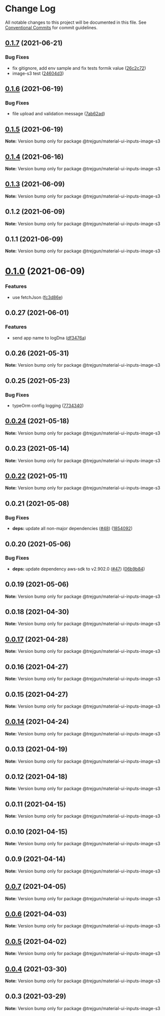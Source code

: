 # Change Log

All notable changes to this project will be documented in this file.
See [Conventional Commits](https://conventionalcommits.org) for commit guidelines.

## [0.1.7](https://github.com/trejgun/common-packages/compare/@trejgun/material-ui-inputs-image-s3@0.1.6...@trejgun/material-ui-inputs-image-s3@0.1.7) (2021-06-21)


### Bug Fixes

* fix gitignore, add env sample and fix tests formik value ([26c2c72](https://github.com/trejgun/common-packages/commit/26c2c72a2bd121154c35866edbc71ef45e41e280))
* image-s3 test ([24604d3](https://github.com/trejgun/common-packages/commit/24604d395cc21e2520f9bd35904128b56ca5d28c))





## [0.1.6](https://github.com/trejgun/common-packages/compare/@trejgun/material-ui-inputs-image-s3@0.1.5...@trejgun/material-ui-inputs-image-s3@0.1.6) (2021-06-19)


### Bug Fixes

* file upload and validation message ([7ab62ad](https://github.com/trejgun/common-packages/commit/7ab62ad1b5164fbf7a3ce7960c6d6b861fb787d8))





## [0.1.5](https://github.com/trejgun/common-packages/compare/@trejgun/material-ui-inputs-image-s3@0.1.4...@trejgun/material-ui-inputs-image-s3@0.1.5) (2021-06-19)

**Note:** Version bump only for package @trejgun/material-ui-inputs-image-s3





## [0.1.4](https://github.com/trejgun/common-packages/compare/@trejgun/material-ui-inputs-image-s3@0.1.3...@trejgun/material-ui-inputs-image-s3@0.1.4) (2021-06-16)

**Note:** Version bump only for package @trejgun/material-ui-inputs-image-s3





## [0.1.3](https://github.com/trejgun/common-packages/compare/@trejgun/material-ui-inputs-image-s3@0.1.2...@trejgun/material-ui-inputs-image-s3@0.1.3) (2021-06-09)

**Note:** Version bump only for package @trejgun/material-ui-inputs-image-s3





## 0.1.2 (2021-06-09)

**Note:** Version bump only for package @trejgun/material-ui-inputs-image-s3





## 0.1.1 (2021-06-09)

**Note:** Version bump only for package @trejgun/material-ui-inputs-image-s3





# [0.1.0](https://github.com/trejgun/common-packages/compare/@trejgun/material-ui-inputs-image-s3@0.0.27...@trejgun/material-ui-inputs-image-s3@0.1.0) (2021-06-09)


### Features

* use fetchJson ([fc3d86e](https://github.com/trejgun/common-packages/commit/fc3d86e0a27e2cf4387d8706222abae24bde9b16))





## 0.0.27 (2021-06-01)


### Features

* send app name to logDna ([df3476a](https://github.com/trejgun/common-packages/commit/df3476a4a17098fdf80f99cf2400d114cd4e47ad))





## 0.0.26 (2021-05-31)

**Note:** Version bump only for package @trejgun/material-ui-inputs-image-s3





## 0.0.25 (2021-05-23)


### Bug Fixes

* typeOrm config logging ([7734340](https://github.com/trejgun/common-packages/commit/77343402c7e0c63d3d19bfc55df29b961f68eaaa))





## [0.0.24](https://github.com/trejgun/common-packages/compare/@trejgun/material-ui-inputs-image-s3@0.0.23...@trejgun/material-ui-inputs-image-s3@0.0.24) (2021-05-18)

**Note:** Version bump only for package @trejgun/material-ui-inputs-image-s3





## 0.0.23 (2021-05-14)

**Note:** Version bump only for package @trejgun/material-ui-inputs-image-s3





## [0.0.22](https://github.com/trejgun/common-packages/compare/@trejgun/material-ui-inputs-image-s3@0.0.21...@trejgun/material-ui-inputs-image-s3@0.0.22) (2021-05-11)

**Note:** Version bump only for package @trejgun/material-ui-inputs-image-s3





## 0.0.21 (2021-05-08)


### Bug Fixes

* **deps:** update all non-major dependencies ([#48](https://github.com/trejgun/common-packages/issues/48)) ([1854092](https://github.com/trejgun/common-packages/commit/1854092c4d51e9ec43aa1d75bb43037c21b11630))





## 0.0.20 (2021-05-06)


### Bug Fixes

* **deps:** update dependency aws-sdk to v2.902.0 ([#47](https://github.com/trejgun/common-packages/issues/47)) ([06b9b84](https://github.com/trejgun/common-packages/commit/06b9b845709c6eb67b7e04277f86ecb9bf19fc73))





## 0.0.19 (2021-05-06)

**Note:** Version bump only for package @trejgun/material-ui-inputs-image-s3





## 0.0.18 (2021-04-30)

**Note:** Version bump only for package @trejgun/material-ui-inputs-image-s3





## [0.0.17](https://github.com/trejgun/common-packages/compare/@trejgun/material-ui-inputs-image-s3@0.0.16...@trejgun/material-ui-inputs-image-s3@0.0.17) (2021-04-28)

**Note:** Version bump only for package @trejgun/material-ui-inputs-image-s3





## 0.0.16 (2021-04-27)

**Note:** Version bump only for package @trejgun/material-ui-inputs-image-s3





## 0.0.15 (2021-04-27)

**Note:** Version bump only for package @trejgun/material-ui-inputs-image-s3





## [0.0.14](https://github.com/trejgun/common-packages/compare/@trejgun/material-ui-inputs-image-s3@0.0.13...@trejgun/material-ui-inputs-image-s3@0.0.14) (2021-04-24)

**Note:** Version bump only for package @trejgun/material-ui-inputs-image-s3





## 0.0.13 (2021-04-19)

**Note:** Version bump only for package @trejgun/material-ui-inputs-image-s3





## 0.0.12 (2021-04-18)

**Note:** Version bump only for package @trejgun/material-ui-inputs-image-s3





## 0.0.11 (2021-04-15)

**Note:** Version bump only for package @trejgun/material-ui-inputs-image-s3





## 0.0.10 (2021-04-15)

**Note:** Version bump only for package @trejgun/material-ui-inputs-image-s3





## 0.0.9 (2021-04-14)

**Note:** Version bump only for package @trejgun/material-ui-inputs-image-s3





## [0.0.7](https://github.com/trejgun/common-packages/compare/@trejgun/material-ui-inputs-image-s3@0.0.6...@trejgun/material-ui-inputs-image-s3@0.0.7) (2021-04-05)

**Note:** Version bump only for package @trejgun/material-ui-inputs-image-s3





## [0.0.6](https://github.com/trejgun/common-packages/compare/@trejgun/material-ui-inputs-image-s3@0.0.5...@trejgun/material-ui-inputs-image-s3@0.0.6) (2021-04-03)

**Note:** Version bump only for package @trejgun/material-ui-inputs-image-s3





## [0.0.5](https://github.com/trejgun/common-packages/compare/@trejgun/material-ui-inputs-image-s3@0.0.4...@trejgun/material-ui-inputs-image-s3@0.0.5) (2021-04-02)

**Note:** Version bump only for package @trejgun/material-ui-inputs-image-s3





## [0.0.4](https://github.com/trejgun/common-packages/compare/@trejgun/material-ui-inputs-image-s3@0.0.3...@trejgun/material-ui-inputs-image-s3@0.0.4) (2021-03-30)

**Note:** Version bump only for package @trejgun/material-ui-inputs-image-s3





## 0.0.3 (2021-03-29)

**Note:** Version bump only for package @trejgun/material-ui-inputs-image-s3
